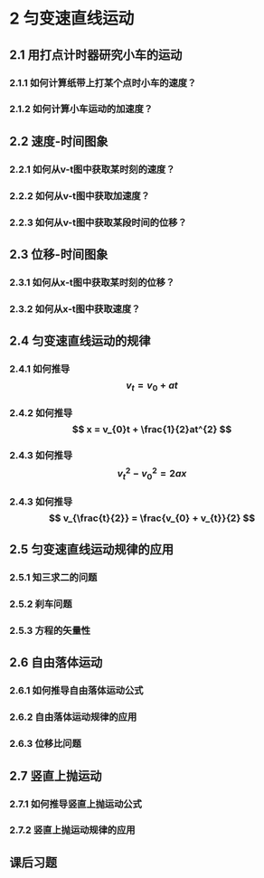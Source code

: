 # 2 匀变速直线运动

## 2.1 用打点计时器研究小车的运动

### 2.1.1 如何计算纸带上打某个点时小车的速度？

### 2.1.2 如何计算小车运动的加速度？

## 2.2 速度-时间图象

### 2.2.1 如何从v-t图中获取某时刻的速度？

### 2.2.2 如何从v-t图中获取加速度？

### 2.2.3 如何从v-t图中获取某段时间的位移？

## 2.3 位移-时间图象

### 2.3.1 如何从x-t图中获取某时刻的位移？

### 2.3.2 如何从x-t图中获取速度？

## 2.4 匀变速直线运动的规律

### 2.4.1 如何推导 $$ v_{t} = v_{0} + at $$

### 2.4.2 如何推导 $$ x = v_{0}t + \frac{1}{2}at^{2} $$

### 2.4.3 如何推导 $$ v_{t}^{2}-v_{0}^2 = 2ax $$

### 2.4.3 如何推导 $$ v_{\frac{t}{2}} = \frac{v_{0} + v_{t}}{2} $$

## 2.5 匀变速直线运动规律的应用

### 2.5.1 知三求二的问题

### 2.5.2 刹车问题

### 2.5.3 方程的矢量性

## 2.6 自由落体运动

### 2.6.1 如何推导自由落体运动公式

### 2.6.2 自由落体运动规律的应用

### 2.6.3 位移比问题

## 2.7 竖直上抛运动

### 2.7.1 如何推导竖直上抛运动公式

### 2.7.2 竖直上抛运动规律的应用

## 课后习题
